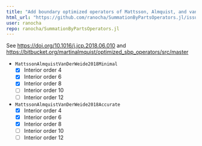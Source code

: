 ```yaml
---
title: "Add boundary optimized operators of Mattsson, Almquist, and van der Weide"
html_url: "https://github.com/ranocha/SummationByPartsOperators.jl/issues/37"
user: ranocha
repo: ranocha/SummationByPartsOperators.jl
---
```


See https://doi.org/10.1016/j.jcp.2018.06.010 and https://bitbucket.org/martinalmquist/optimized_sbp_operators/src/master

- `MattssonAlmquistVanDerWeide2018Minimal`
  - [x] Interior order 4
  - [x] Interior order 6
  - [x] Interior order 8
  - [ ] Interior order 10
  - [ ] Interior order 12
- `MattssonAlmquistVanDerWeide2018Accurate`
  - [x] Interior order 4
  - [x] Interior order 6
  - [x] Interior order 8
  - [ ] Interior order 10
  - [ ] Interior order 12